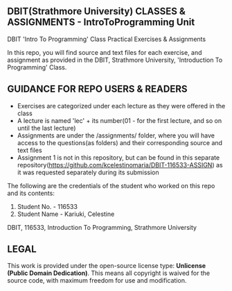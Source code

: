 ## DBIT(Strathmore University) CLASSES & ASSIGNMENTS - IntroToProgramming Unit
DBIT 'Intro To Programming' Class Practical Exercises & Assignments

In this repo, you will find source and text files for each exercise, and assignment 
as provided in the DBIT, Strathmore University, 'Introduction To Programming' Class.

## GUIDANCE FOR REPO USERS & READERS
- Exercises are categorized under each lecture as they were offered in the class
- A lecture is named 'lec' + its number(01 - for the first lecture, and so on until the last lecture)
- Assignments are under the /assignments/ folder, where you will have access to the questions(as folders) and their corresponding source and text files
- Assignment 1 is not in this repository, but
can be found in this separate repository(https://github.com/kcelestinomaria/DBIT-116533-ASSIGN) as it was requested separately during its submission

The following are the credentials of the student who worked on this repo and its contents:
1. Student No. - 116533
2. Student Name - Kariuki, Celestine

DBIT, 116533, Introduction To Programming, Strathmore University

## LEGAL
This work is provided under the open-source license type: **Unlicense (Public Domain Dedication)**.
This means all copyright is waived for the source code, with maximum freedom for use and modification.
